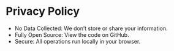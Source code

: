 # Privacy Policy

- No Data Collected: We don’t store or share your information.
- Fully Open Source: View the code on GitHub.
- Secure: All operations run locally in your browser.
